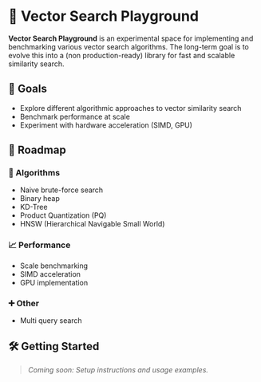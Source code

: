 # 🛝 Vector Search Playground

**Vector Search Playground** is an experimental space for implementing and benchmarking various vector search algorithms. The long-term goal is to evolve this into a (non production-ready) library for fast and scalable similarity search.

## 🥅 Goals

- Explore different algorithmic approaches to vector similarity search
- Benchmark performance at scale
- Experiment with hardware acceleration (SIMD, GPU)

## 🧭 Roadmap

### 🧬 Algorithms
-  Naive brute-force search
- Binary heap
- KD-Tree
- Product Quantization (PQ)
- HNSW (Hierarchical Navigable Small World)

### 📈 Performance
- Scale benchmarking
- SIMD acceleration
- GPU implementation

### ➕ Other
- Multi query search

## 🛠️ Getting Started

> _Coming soon: Setup instructions and usage examples._
        